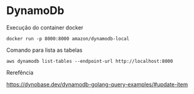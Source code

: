# DynamoDb

Execução do container docker

`docker run -p 8000:8000 amazon/dynamodb-local`

Comando para lista as tabelas

`aws dynamodb list-tables --endpoint-url http://localhost:8000`

Rerefência

https://dynobase.dev/dynamodb-golang-query-examples/#update-item